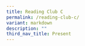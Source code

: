 ```yaml
---
title: Reading Club C
permalink: /reading-club-c/
variant: markdown
description: ""
third_nav_title: Present
---
```

